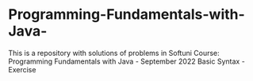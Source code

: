 # Programming-Fundamentals-with-Java-
This is a repository with solutions of problems in Softuni Course: Programming Fundamentals with Java - September 2022
Basic Syntax - Exercise 